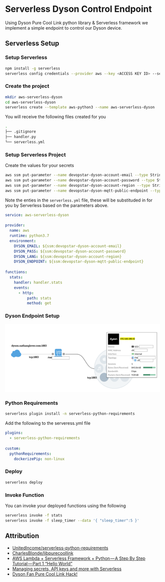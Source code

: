 # Serverless Dyson Control Endpoint

Using Dyson Pure Cool Link python library & Serverless framework we implement a simple endpoint to control our Dyson device.

## Serverless Setup

### Setup Serverless

```bash
npm install -g serverless
serverless config credentials --provider aws --key <ACCESS KEY ID> --secret <SECRET KEY>
```

### Create the project

```bash
mkdir aws-serverless-dyson
cd aws-serverless-dyson
serverless create --template aws-python3 --name aws-serverless-dyson
```

You will receive the following files created for you

```bash
.
├── .gitignore
├── handler.py
└── serverless.yml
```

### Setup Serverless Project

Create the values for your secrets

```bash
aws ssm put-parameter --name devopstar-dyson-account-email --type String --value <dyson-account-email>
aws ssm put-parameter --name devopstar-dyson-account-password --type String --value <dyson-account-password>
aws ssm put-parameter --name devopstar-dyson-account-region --type String --value <dyson-account-region>
aws ssm put-parameter --name devopstar-dyson-mqtt-public-endpoint --type String --value <dyson-mqtt-public-endpoint>
```

Note the enties in the `serverless.yml` file, these will be substituded in for you by Serverless based on the parameters above.

```yaml
service: aws-serverless-dyson

provider:
  name: aws
  runtime: python3.7
  environment:
    DYSON_EMAIL: ${ssm:devopstar-dyson-account-email}
    DYSON_PASS: ${ssm:devopstar-dyson-account-password}
    DYSON_LANG: ${ssm:devopstar-dyson-account-region}
    DYSON_ENDPOINT: ${ssm:devopstar-dyson-mqtt-public-endpoint}

functions:
  stats:
    handler: handler.stats
    events:
      - http:
          path: stats
          method: get
```

### Dyson Endpoint Setup

![Dyson Networking Internal](img/dyson-networking-local.png)

### Python Requirements

```bash
serverless plugin install -n serverless-python-requirements
```

Add the following to the serveress.yml file

```yaml
plugins:
  - serverless-python-requirements

custom:
  pythonRequirements:
    dockerizePip: non-linux
```

### Deploy

```bash
serverless deploy
```

### Invoke Function

You can invoke your deployed functions using the following

```bash
serverless invoke -f stats
serverless invoke -f sleep_timer --data '{ "sleep_timer":5 }'
```

## Attribution

- [UnitedIncome/serverless-python-requirements](https://github.com/UnitedIncome/serverless-python-requirements)
- [CharlesBlonde/libpurecoollink](https://github.com/CharlesBlonde/libpurecoollink)
- [AWS Lambda + Serverless Framework + Python — A Step By Step Tutorial — Part 1 “Hello World”](https://medium.com/devopslinks/aws-lambda-serverless-framework-python-part-1-a-step-by-step-hello-world-4182202aba4a)
- [Managing secrets, API keys and more with Serverless](https://serverless.com/blog/serverless-secrets-api-keys/)
- [Dyson Fan Pure Cool Link Hack!](http://aakira.hatenablog.com/entry/2016/08/12/012654)

